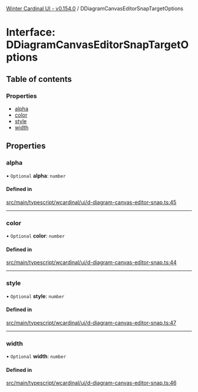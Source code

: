 [Winter Cardinal UI - v0.154.0](../index.md) / DDiagramCanvasEditorSnapTargetOptions

# Interface: DDiagramCanvasEditorSnapTargetOptions

## Table of contents

### Properties

- [alpha](DDiagramCanvasEditorSnapTargetOptions.md#alpha)
- [color](DDiagramCanvasEditorSnapTargetOptions.md#color)
- [style](DDiagramCanvasEditorSnapTargetOptions.md#style)
- [width](DDiagramCanvasEditorSnapTargetOptions.md#width)

## Properties

### alpha

• `Optional` **alpha**: `number`

#### Defined in

[src/main/typescript/wcardinal/ui/d-diagram-canvas-editor-snap.ts:45](https://github.com/winter-cardinal/winter-cardinal-ui/blob/v0.154.0/src/main/typescript/wcardinal/ui/d-diagram-canvas-editor-snap.ts#L45)

___

### color

• `Optional` **color**: `number`

#### Defined in

[src/main/typescript/wcardinal/ui/d-diagram-canvas-editor-snap.ts:44](https://github.com/winter-cardinal/winter-cardinal-ui/blob/v0.154.0/src/main/typescript/wcardinal/ui/d-diagram-canvas-editor-snap.ts#L44)

___

### style

• `Optional` **style**: `number`

#### Defined in

[src/main/typescript/wcardinal/ui/d-diagram-canvas-editor-snap.ts:47](https://github.com/winter-cardinal/winter-cardinal-ui/blob/v0.154.0/src/main/typescript/wcardinal/ui/d-diagram-canvas-editor-snap.ts#L47)

___

### width

• `Optional` **width**: `number`

#### Defined in

[src/main/typescript/wcardinal/ui/d-diagram-canvas-editor-snap.ts:46](https://github.com/winter-cardinal/winter-cardinal-ui/blob/v0.154.0/src/main/typescript/wcardinal/ui/d-diagram-canvas-editor-snap.ts#L46)
